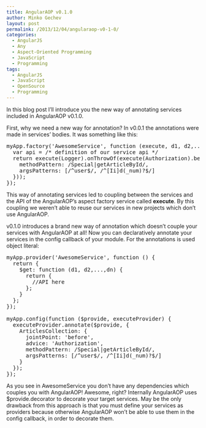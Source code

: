 ```yaml
---
title: AngularAOP v0.1.0
author: Minko Gechev
layout: post
permalink: /2013/12/04/angularaop-v0-1-0/
categories:
  - AngularJS
  - Any
  - Aspect-Oriented Programming
  - JavaScript
  - Programming
tags:
  - AngularJS
  - JavaScript
  - OpenSource
  - Programming
---
```


In this blog post I&#8217;ll introduce you the new way of annotating services included in AngularAOP v0.1.0. 

First, why we need a new way for annotation? In v0.0.1 the annotations were made in services&#8217; bodies. It was something like this:

<pre lang="javascript">myApp.factory('AwesomeService', function (execute, d1, d2,...,dn) {
  var api = /* definition of our service api */
  return execute(Logger).onThrowOf(execute(Authorization).before(api, {
    methodPattern: /Special|getArticleById/,
    argsPatterns: [/^user$/, /^[Ii]d(_num)?$/]
  }));
});
</pre>

This way of annotating services led to coupling between the services and the API of the AngularAOP&#8217;s aspect factory service called **execute**. By this coupling we weren&#8217;t able to reuse our services in new projects which don&#8217;t use AngularAOP.

v0.1.0 introduces a brand new way of annotation which doesn&#8217;t couple your services with AngularAOP at all! Now you can declaratively annotate your services in the config callback of your module. For the annotations is used object literal:

<pre lang="javascript">myApp.provider('AwesomeService', function () {
  return {
    $get: function (d1, d2,...,dn) {
      return {
        //API here
      };
    }
  };
});

myApp.config(function ($provide, executeProvider) {
  executeProvider.annotate($provide, {
    ArticlesCollection: {
      jointPoint: 'before',
      advice: 'Authorization',
      methodPattern: /Special|getArticleById/,
      argsPatterns: [/^user$/, /^[Ii]d(_num)?$/]
    }
  });
});
</pre>

As you see in AwesomeService you don&#8217;t have any dependencies which couples you with AngularAOP! Awesome, right? Internally AngularAOP uses $provide.decorator to decorate your target services. May be the only drawback from this approach is that you must define your services as providers because otherwise AngularAOP won&#8217;t be able to use them in the config callback, in order to decorate them.